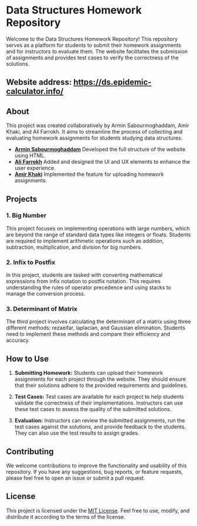 # Data Structures Homework Repository

Welcome to the Data Structures Homework Repository! This repository serves as a platform for students to submit their homework assignments and for instructors to evaluate them. The website facilitates the submission of assignments and provides test cases to verify the correctness of the solutions.

## Website address: https://ds.epidemic-calculator.info/

## About

This project was created collaboratively by Armin Sabourmoghaddam, Amir Khaki, and Ali Farrokh. It aims to streamline the process of collecting and evaluating homework assignments for students studying data structures.

- **[Armin Sabourmoghaddam](https://github.com/Arminsbss)** Developed the full structure of the website using HTML.
- **[Ali Farrokh](https://github.com/aliifarokh)** Added and designed the UI and UX elements to enhance the user experience.
- **[Amir Khaki](https://github.com/amirkhaki)** Implemented the feature for uploading homework assignments.

## Projects

### 1. Big Number

This project focuses on implementing operations with large numbers, which are beyond the range of standard data types like integers or floats. Students are required to implement arithmetic operations such as addition, subtraction, multiplication, and division for big numbers.

### 2. Infix to Postfix

In this project, students are tasked with converting mathematical expressions from infix notation to postfix notation. This requires understanding the rules of operator precedence and using stacks to manage the conversion process.

### 3. Determinant of Matrix

The third project involves calculating the determinant of a matrix using three different methods: rezaeifar, laplacian, and Gaussian elimination. Students need to implement these methods and compare their efficiency and accuracy.

## How to Use

1. **Submitting Homework:** Students can upload their homework assignments for each project through the website. They should ensure that their solutions adhere to the provided requirements and guidelines.

2. **Test Cases:** Test cases are available for each project to help students validate the correctness of their implementations. Instructors can use these test cases to assess the quality of the submitted solutions.

3. **Evaluation:** Instructors can review the submitted assignments, run the test cases against the solutions, and provide feedback to the students. They can also use the test results to assign grades.

## Contributing

We welcome contributions to improve the functionality and usability of this repository. If you have any suggestions, bug reports, or feature requests, please feel free to open an issue or submit a pull request.

## License

This project is licensed under the [MIT License](LICENSE). Feel free to use, modify, and distribute it according to the terms of the license.
